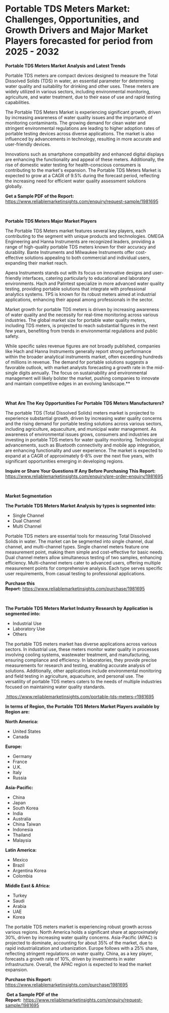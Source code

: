 <p><h1>Portable TDS Meters Market: Challenges, Opportunities, and Growth Drivers and Major Market Players forecasted for period from 2025 - 2032</h1></p><p><strong>Portable TDS Meters Market Analysis and Latest Trends</strong></p>
<p><p>Portable TDS meters are compact devices designed to measure the Total Dissolved Solids (TDS) in water, an essential parameter for determining water quality and suitability for drinking and other uses. These meters are widely utilized in various sectors, including environmental monitoring, agriculture, and water treatment, due to their ease of use and rapid testing capabilities.</p><p>The Portable TDS Meters Market is experiencing significant growth, driven by increasing awareness of water quality issues and the importance of monitoring contaminants. The growing demand for clean water and stringent environmental regulations are leading to higher adoption rates of portable testing devices across diverse applications. The market is also influenced by advancements in technology, resulting in more accurate and user-friendly devices. </p><p>Innovations such as smartphone compatibility and enhanced digital displays are enhancing the functionality and appeal of these meters. Additionally, the rise of domestic water testing for health-conscious consumers is contributing to the market's expansion. The Portable TDS Meters Market is expected to grow at a CAGR of 9.5% during the forecast period, reflecting the increasing need for efficient water quality assessment solutions globally.</p></p>
<p><strong>Get a Sample PDF of the Report:&nbsp;</strong> <a href="https://www.reliablemarketinsights.com/enquiry/request-sample/1981695?utm_campaign=3031&utm_medium=2&utm_source=Github&utm_content=ia&utm_term=12042025&utm_id=portable-tds-meters">https://www.reliablemarketinsights.com/enquiry/request-sample/1981695</a></p>
<p>&nbsp;</p>
<p><strong>Portable TDS Meters Major Market Players</strong></p>
<p><p>The Portable TDS Meters market features several key players, each contributing to the segment with unique products and technologies. OMEGA Engineering and Hanna Instruments are recognized leaders, providing a range of high-quality portable TDS meters known for their accuracy and durability. Bante Instruments and Milwaukee Instruments offer cost-effective solutions appealing to both commercial and individual users, expanding their market reach.</p><p>Apera Instruments stands out with its focus on innovative designs and user-friendly interfaces, catering particularly to educational and laboratory environments. Hach and Palintest specialize in more advanced water quality testing, providing portable solutions that integrate with professional analytics systems. TPS is known for its robust meters aimed at industrial applications, enhancing their appeal among professionals in the sector.</p><p>Market growth for portable TDS meters is driven by increasing awareness of water quality and the necessity for real-time monitoring across various industries. The global market size for portable water quality meters, including TDS meters, is projected to reach substantial figures in the next few years, benefiting from trends in environmental regulations and public safety.</p><p>While specific sales revenue figures are not broadly published, companies like Hach and Hanna Instruments generally report strong performance within the broader analytical instruments market, often exceeding hundreds of millions in revenue. The demand for portable solutions suggests a favorable outlook, with market analysts forecasting a growth rate in the mid-single digits annually. The focus on sustainability and environmental management will likely bolster the market, pushing companies to innovate and maintain competitive edges in an evolving landscape.**</p></p>
<p>&nbsp;</p>
<p><strong>What Are The Key Opportunities For Portable TDS Meters Manufacturers?</strong></p>
<p><p>The portable TDS (Total Dissolved Solids) meters market is projected to experience substantial growth, driven by increasing water quality concerns and the rising demand for portable testing solutions across various sectors, including agriculture, aquaculture, and municipal water management. As awareness of environmental issues grows, consumers and industries are investing in portable TDS meters for water quality monitoring. Technological advancements, such as Bluetooth connectivity and mobile app integration, are enhancing functionality and user experience. The market is expected to expand at a CAGR of approximately 6-8% over the next five years, with significant opportunities emerging in developing regions.</p></p>
<p><strong>Inquire or Share Your Questions If Any Before Purchasing This Report:</strong> <a href="https://www.reliablemarketinsights.com/enquiry/pre-order-enquiry/1981695?utm_campaign=3031&utm_medium=2&utm_source=Github&utm_content=ia&utm_term=12042025&utm_id=portable-tds-meters">https://www.reliablemarketinsights.com/enquiry/pre-order-enquiry/1981695</a></p>
<p>&nbsp;</p>
<p><strong>Market Segmentation</strong></p>
<p><strong>The Portable TDS Meters Market Analysis by types is segmented into:</strong></p>
<p><ul><li>Single Channel</li><li>Dual Channel</li><li>Multi Channel</li></ul></p>
<p><p>Portable TDS meters are essential tools for measuring Total Dissolved Solids in water. The market can be segmented into single channel, dual channel, and multi-channel types. Single channel meters feature one measurement point, making them simple and cost-effective for basic needs. Dual channel meters allow simultaneous testing of two samples, enhancing efficiency. Multi-channel meters cater to advanced users, offering multiple measurement points for comprehensive analysis. Each type serves specific user requirements, from casual testing to professional applications.</p></p>
<p><strong>Purchase this Report:&nbsp;</strong><a href="https://www.reliablemarketinsights.com/purchase/1981695?utm_campaign=3031&utm_medium=2&utm_source=Github&utm_content=ia&utm_term=12042025&utm_id=portable-tds-meters">https://www.reliablemarketinsights.com/purchase/1981695</a></p>
<p>&nbsp;</p>
<p><strong>The Portable TDS Meters Market Industry Research by Application is segmented into:</strong></p>
<p><ul><li>Industrial Use</li><li>Laboratory Use</li><li>Others</li></ul></p>
<p><p>The portable TDS meters market has diverse applications across various sectors. In industrial use, these meters monitor water quality in processes involving cooling systems, wastewater treatment, and manufacturing, ensuring compliance and efficiency. In laboratories, they provide precise measurements for research and testing, enabling accurate analysis of solutions. Additionally, other applications include environmental monitoring and field testing in agriculture, aquaculture, and personal use. The versatility of portable TDS meters caters to the needs of multiple industries focused on maintaining water quality standards.</p></p>
<p><a href="https://www.reliablemarketinsights.com/portable-tds-meters-r1981695?utm_campaign=3031&utm_medium=2&utm_source=Github&utm_content=ia&utm_term=12042025&utm_id=portable-tds-meters">&nbsp;https://www.reliablemarketinsights.com/portable-tds-meters-r1981695</a></p>
<p><strong>In terms of Region, the Portable TDS Meters Market Players available by Region are:</strong></p>
<p>
    <p> <strong> North America: </strong>
        <ul>
            <li>United States</li>
            <li>Canada</li>
        </ul>
        </p> 
    <p> <strong> Europe: </strong>
        <ul>
            <li>Germany</li>
            <li>France</li>
            <li>U.K.</li>
            <li>Italy</li>
            <li>Russia</li>
        </ul>
        </p> 
    <p> <strong> Asia-Pacific: </strong>
        <ul>
            <li>China</li>
            <li>Japan</li>
            <li>South Korea</li>
            <li>India</li>
            <li>Australia</li>
            <li>China Taiwan</li>
            <li>Indonesia</li>
            <li>Thailand</li>
            <li>Malaysia</li>
        </ul>
        </p> 
    <p> <strong> Latin America: </strong>
        <ul>
            <li>Mexico</li>
            <li>Brazil</li>
            <li>Argentina Korea</li>
            <li>Colombia</li>
        </ul>
        </p> 
    <p> <strong> Middle East & Africa: </strong>
        <ul>
            <li>Turkey</li>
            <li>Saudi</li>
            <li>Arabia</li>
            <li>UAE</li>
            <li>Korea</li>
        </ul>
    </p>
    </p>
<p><p>The portable TDS meters market is experiencing robust growth across various regions. North America holds a significant share at approximately 30%, driven by increasing water quality concerns. Asia-Pacific (APAC) is projected to dominate, accounting for about 35% of the market, due to rapid industrialization and urbanization. Europe follows with a 25% share, reflecting stringent regulations on water quality. China, as a key player, forecasts a growth rate of 10%, driven by investments in water infrastructure. Overall, the APAC region is expected to lead the market expansion.</p></p>
<p><strong>Purchase this Report: </strong><a href="https://www.reliablemarketinsights.com/purchase/1981695?utm_campaign=3031&utm_medium=2&utm_source=Github&utm_content=ia&utm_term=12042025&utm_id=portable-tds-meters">https://www.reliablemarketinsights.com/purchase/1981695</a></p>
<p>&nbsp;<strong>Get a Sample PDF of the Report:&nbsp;&nbsp;</strong><a href="https://www.reliablemarketinsights.com/enquiry/request-sample/1981695?utm_campaign=3031&utm_medium=2&utm_source=Github&utm_content=ia&utm_term=12042025&utm_id=portable-tds-meters">https://www.reliablemarketinsights.com/enquiry/request-sample/1981695</a></p>
<p><strong></strong></p>
<p><p></p><p></p><p></p></p>